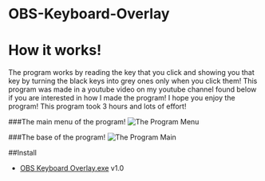 # OBS-Keyboard-Overlay

# How it works!
The program works by reading the key that you click and showing you that key by turning the black keys into grey ones only when you click them! This program was made in a youtube video on my youtube channel found below if you are interested in how I made the program! I hope you enjoy the program! This program took 3 hours and lots of effort!

###The main menu of the program!
![The Program Menu](https://i.imgur.com/4b24VTP.png)

###The base of the program!
![The Program Main](https://i.imgur.com/xYv8JJm.png)

##Install
- [OBS Keyboard Overlay.exe](https://github.com/ElementCodez/Terraria-Super-Fisher/releases) v1.0
